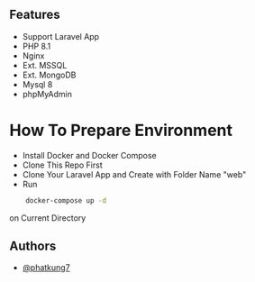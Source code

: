 ## Features
- Support Laravel App
- PHP 8.1
- Nginx
- Ext. MSSQL
- Ext. MongoDB
- Mysql 8
- phpMyAdmin
# How To Prepare Environment
- Install Docker and Docker Compose
- Clone This Repo First 
- Clone Your Laravel App and Create with Folder Name "web" 
- Run
```bash
    docker-compose up -d
```
on Current Directory

## Authors
- [@phatkung7](https://github.com/phatkung7)
